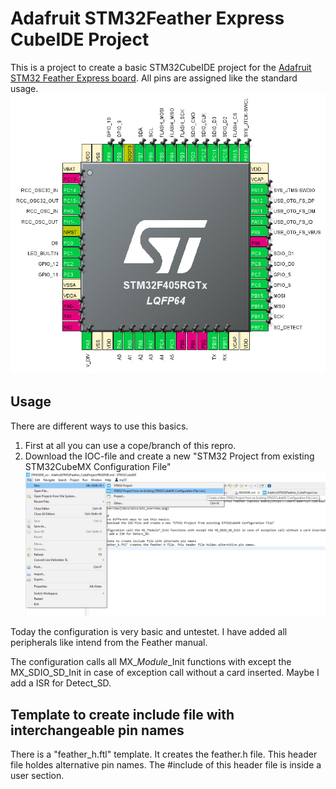 # Adafruit STM32Feather Express CubeIDE Project 
This is a project to create a basic STM32CubeIDE project for the [Adafruit STM32 Feather Express board](https://learn.adafruit.com/adafruit-stm32f405-feather-express).
All pins are assigned like the standard usage.
![Pin Overview](docs/pics/pin_overview.png)

## Usage
There are different ways to use this basics.
1. First at all you can use a cope/branch of this repro.
2. Download the IOC-file and create a new "STM32 Project from existing STM32CubeMX Configuration File"
    ![Create new Project from ioc-file](docs/pics/new_project_from_ioc.png)
    
Today the configuration is very basic and untestet. I have added all peripherals like intend from the Feather manual.

The configuration calls all MX_*Module*_Init functions with except the MX_SDIO_SD_Init in case of exception call without a card inserted.
Maybe I add a ISR for Detect_SD. 

## Template to create include file with interchangeable pin names
There is a "feather_h.ftl" template. It creates the feather.h file. This header file holdes alternative pin names.
The #include of this header file is inside a user section.
